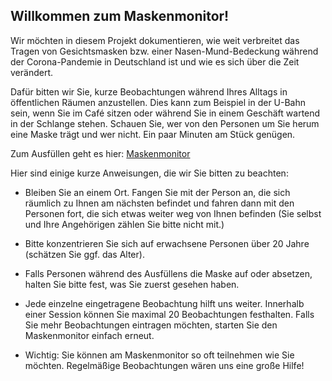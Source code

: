 ## Willkommen zum Maskenmonitor!

Wir möchten in diesem Projekt dokumentieren, wie weit verbreitet das Tragen von Gesichtsmasken bzw. einer Nasen-Mund-Bedeckung während der Corona-Pandemie in Deutschland ist und wie es sich über die Zeit verändert.

Dafür bitten wir Sie, kurze Beobachtungen während Ihres Alltags in öffentlichen Räumen anzustellen. Dies kann zum Beispiel in der U-Bahn sein, wenn Sie im Café sitzen oder während Sie in einem Geschäft wartend in der Schlange stehen. Schauen Sie, wer von den Personen um Sie herum eine Maske trägt und wer nicht. Ein paar Minuten am Stück genügen.

Zum Ausfüllen geht es hier: [Maskenmonitor](www.soscisurvey.de/maskenmonitor)

Hier sind einige kurze Anweisungen, die wir Sie bitten zu beachten:

- Bleiben Sie an einem Ort. Fangen Sie mit der Person an, die sich räumlich zu Ihnen am nächsten befindet und fahren dann mit den Personen fort, die sich etwas weiter weg von Ihnen befinden (Sie selbst und Ihre Angehörigen zählen Sie bitte nicht mit.)

- Bitte konzentrieren Sie sich auf erwachsene Personen über 20 Jahre (schätzen Sie ggf. das Alter).

- Falls Personen während des Ausfüllens die Maske auf oder absetzen, halten Sie bitte fest, was Sie zuerst gesehen haben.

- Jede einzelne eingetragene Beobachtung hilft uns weiter. Innerhalb einer Session können Sie maximal 20 Beobachtungen festhalten. Falls Sie mehr Beobachtungen eintragen möchten, starten Sie den Maskenmonitor einfach erneut.

- Wichtig: Sie können am Maskenmonitor so oft teilnehmen wie Sie möchten. Regelmäßige Beobachtungen wären uns eine große Hilfe!

